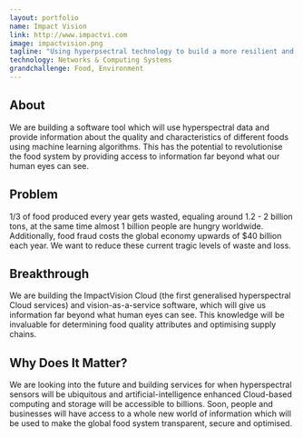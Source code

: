 ```yaml
---
layout: portfolio
name: Impact Vision
link: http://www.impactvi.com
image: impactvision.png
tagline: "Using hyperpsectral technology to build a more resilient and effective global food system"
technology: Networks & Computing Systems
grandchallenge: Food, Environment
---
```

## About

We are building a software tool which will use hyperspectral data and provide information about the quality and characteristics of different foods using machine learning algorithms. This has the potential to revolutionise the food system by providing access to information far beyond what our human eyes can see.

## Problem

1/3 of food produced every year gets wasted, equaling around 1.2 - 2 billion tons, at the same time almost 1 billion people are hungry worldwide. Additionally, food fraud costs the global economy upwards of $40 billion each year. We want to reduce these current tragic levels of waste and loss.

## Breakthrough

We are building the ImpactVision Cloud (the first generalised hyperspectral Cloud services) and vision-as-a-service software, which will give us information far beyond what human eyes can see. This knowledge will be invaluable for determining food quality attributes and optimising supply chains.

## Why Does It Matter?

We are looking into the future and building services for when hyperspectral sensors will be ubiquitous and artificial-intelligence enhanced Cloud-based computing and storage will be accessible to billions. Soon, people and businesses will have access to a whole new world of information which will be used to make the global food system transparent, secure and optimised.